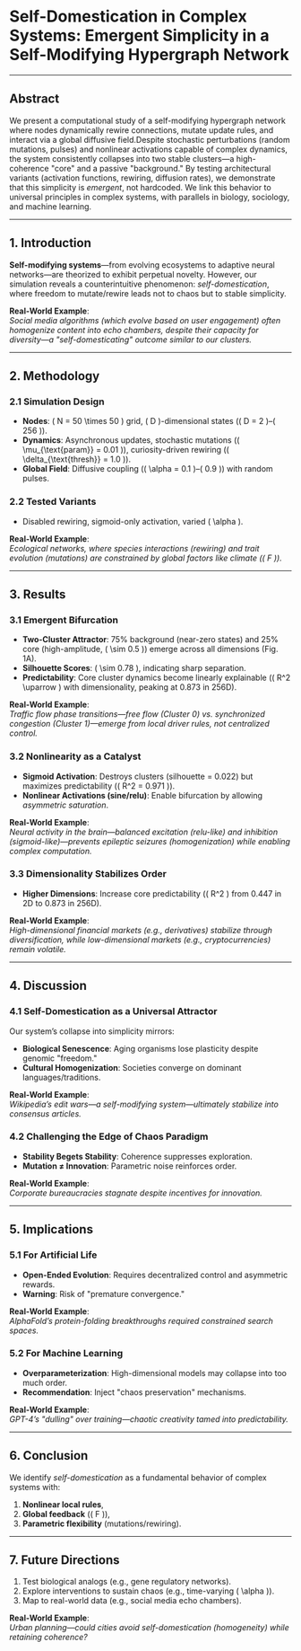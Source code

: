 # Self-Domestication in Complex Systems: Emergent Simplicity in a Self-Modifying Hypergraph Network  

---

## Abstract  
We present a computational study of a self-modifying hypergraph network where nodes dynamically rewire connections, mutate update rules, and interact via a global diffusive field.Despite stochastic perturbations (random mutations, pulses) and nonlinear activations capable of complex dynamics, the system consistently collapses into two stable clusters—a high-coherence "core" and a passive "background." By testing architectural variants (activation functions, rewiring, diffusion rates), we demonstrate that this simplicity is *emergent*, not hardcoded. We link this behavior to universal principles in complex systems, with parallels in biology, sociology, and machine learning.  

---

## 1. Introduction  
**Self-modifying systems**—from evolving ecosystems to adaptive neural networks—are theorized to exhibit perpetual novelty. However, our simulation reveals a counterintuitive phenomenon: *self-domestication*, where freedom to mutate/rewire leads not to chaos but to stable simplicity.  

**Real-World Example**:  
*Social media algorithms (which evolve based on user engagement) often homogenize content into echo chambers, despite their capacity for diversity—a "self-domesticating" outcome similar to our clusters.*  

---

## 2. Methodology  
### 2.1 Simulation Design  
- **Nodes**: \( N = 50 \times 50 \) grid, \( D \)-dimensional states (\( D = 2 \)–\( 256 \)).  
- **Dynamics**: Asynchronous updates, stochastic mutations (\( \mu_{\text{param}} = 0.01 \)), curiosity-driven rewiring (\( \delta_{\text{thresh}} = 1.0 \)).  
- **Global Field**: Diffusive coupling (\( \alpha = 0.1 \)–\( 0.9 \)) with random pulses.  

### 2.2 Tested Variants  
- Disabled rewiring, sigmoid-only activation, varied \( \alpha \).  

**Real-World Example**:  
*Ecological networks, where species interactions (rewiring) and trait evolution (mutations) are constrained by global factors like climate (\( F \)).*  

---

## 3. Results  
### 3.1 Emergent Bifurcation  
- **Two-Cluster Attractor**: 75% background (near-zero states) and 25% core (high-amplitude, \( \sim 0.5 \)) emerge across all dimensions (Fig. 1A).  
- **Silhouette Scores**: \( \sim 0.78 \), indicating sharp separation.  
- **Predictability**: Core cluster dynamics become linearly explainable (\( R^2 \uparrow \) with dimensionality, peaking at 0.873 in 256D).  

**Real-World Example**:  
*Traffic flow phase transitions—free flow (Cluster 0) vs. synchronized congestion (Cluster 1)—emerge from local driver rules, not centralized control.*  

### 3.2 Nonlinearity as a Catalyst  
- **Sigmoid Activation**: Destroys clusters (silhouette = 0.022) but maximizes predictability (\( R^2 = 0.971 \)).  
- **Nonlinear Activations (sine/relu)**: Enable bifurcation by allowing *asymmetric saturation*.  

**Real-World Example**:  
*Neural activity in the brain—balanced excitation (relu-like) and inhibition (sigmoid-like)—prevents epileptic seizures (homogenization) while enabling complex computation.*  

### 3.3 Dimensionality Stabilizes Order  
- **Higher Dimensions**: Increase core predictability (\( R^2 \) from 0.447 in 2D to 0.873 in 256D).  

**Real-World Example**:  
*High-dimensional financial markets (e.g., derivatives) stabilize through diversification, while low-dimensional markets (e.g., cryptocurrencies) remain volatile.*  

---

## 4. Discussion  
### 4.1 Self-Domestication as a Universal Attractor  
Our system’s collapse into simplicity mirrors:  
- **Biological Senescence**: Aging organisms lose plasticity despite genomic "freedom."  
- **Cultural Homogenization**: Societies converge on dominant languages/traditions.  

**Real-World Example**:  
*Wikipedia’s edit wars—a self-modifying system—ultimately stabilize into consensus articles.*  

### 4.2 Challenging the Edge of Chaos Paradigm  
- **Stability Begets Stability**: Coherence suppresses exploration.  
- **Mutation ≠ Innovation**: Parametric noise reinforces order.  

**Real-World Example**:  
*Corporate bureaucracies stagnate despite incentives for innovation.*  

---

## 5. Implications  
### 5.1 For Artificial Life  
- **Open-Ended Evolution**: Requires decentralized control and asymmetric rewards.  
- **Warning**: Risk of "premature convergence."  

**Real-World Example**:  
*AlphaFold’s protein-folding breakthroughs required constrained search spaces.*  

### 5.2 For Machine Learning  
- **Overparameterization**: High-dimensional models may collapse into too much order.  
- **Recommendation**: Inject "chaos preservation" mechanisms.  

**Real-World Example**:  
*GPT-4’s "dulling" over training—chaotic creativity tamed into predictability.*  

---

## 6. Conclusion  
We identify *self-domestication* as a fundamental behavior of complex systems with:  
1. **Nonlinear local rules**,  
2. **Global feedback** (\( F \)),  
3. **Parametric flexibility** (mutations/rewiring).  

---

## 7. Future Directions  
1. Test biological analogs (e.g., gene regulatory networks).  
2. Explore interventions to sustain chaos (e.g., time-varying \( \alpha \)).  
3. Map to real-world data (e.g., social media echo chambers).  

**Real-World Example**:  
*Urban planning—could cities avoid self-domestication (homogeneity) while retaining coherence?*  

